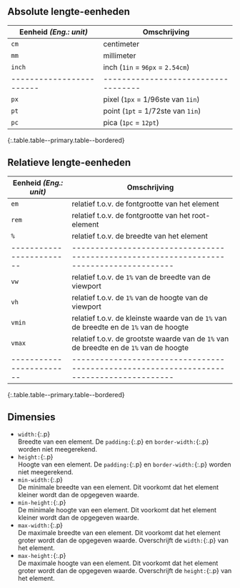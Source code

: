 Absolute lengte-eenheden
------------------------

| Eenheid *(Eng.: unit)* | Omschrijving                      |
|------------------------|-----------------------------------|
| `cm`                   | centimeter                        |
| `mm`                   | millimeter                        |
| `inch`                 | inch (`1in` = `96px` = `2.54cm`)  |
|------------------------|-----------------------------------|
| `px`                   | pixel (`1px` = 1/96ste van `1in`) |
| `pt`                   | point (`1pt` = 1/72ste van `1in`) |
| `pc`                   | pica (`1pc`  = `12pt`)            |
{:.table.table--primary.table--bordered}

Relatieve lengte-eenheden
-------------------------

| Eenheid *(Eng.: unit)* | Omschrijving                                                                           |
|------------------------|----------------------------------------------------------------------------------------|
| `em`                   | relatief t.o.v. de fontgrootte van het element                                         |
| `rem`                  | relatief t.o.v. de fontgrootte van het root-element                                    |
| `%`                    | relatief t.o.v. de breedte van het element                                             |
|------------------------|----------------------------------------------------------------------------------------|
| `vw`                   | relatief t.o.v. de `1%` van de breedte van de viewport                                 |
| `vh`                   | relatief t.o.v. de `1%` van de hoogte van de viewport                                  |
| `vmin`                 | relatief t.o.v. de kleinste waarde van de `1%` van de breedte en de `1%` van de hoogte |
| `vmax`                 | relatief t.o.v. de grootste waarde van de `1%` van de breedte en de `1%` van de hoogte |
|------------------------|----------------------------------------------------------------------------------------|
{:.table.table--primary.table--bordered}

Dimensies
---------

 - `width:`{:.p}  
   Breedte van een element. De `padding:`{:.p} en `border-width:`{:.p} worden niet meegerekend.
 - `height:`{:.p}  
   Hoogte van een element. De `padding:`{:.p} en `border-width:`{:.p} worden niet meegerekend.
 - `min-width:`{:.p}  
   De minimale breedte van een element. Dit voorkomt dat het element kleiner wordt dan de opgegeven waarde.
 - `min-height:`{:.p}  
   De minimale hoogte van een element. Dit voorkomt dat het element kleiner wordt dan de opgegeven waarde.
 - `max-width:`{:.p}  
   De maximale breedte van een element. Dit voorkomt dat het element groter wordt dan de opgegeven waarde. Overschrijft de `width:`{:.p} van het element.
 - `max-height:`{:.p}  
   De maximale hoogte van een element. Dit voorkomt dat het element groter wordt dan de opgegeven waarde. Overschrijft de `height:`{:.p} van het element.